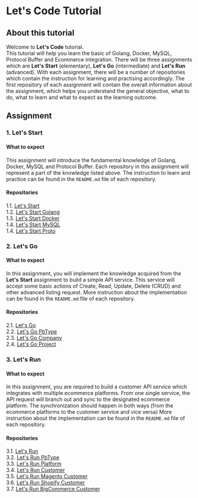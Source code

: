 # Let's Code Tutorial

## About this tutorial
Welcome to **Let's Code** tutorial. \
This tutorial will help you learn the basic of Golang, Docker, MySQL, Protocol Buffer and Ecommerce integration.
There will be three assignments which are **Let's Start** (elementary), **Let's Go** (intermediate) and **Let's Run** (advanced).
With each assignment, there will be a number of repositories which contain the instruction for learning and practising accordingly.
The first repository of each assignment will contain the overall information about the assignment, 
which helps you understand the general objective, what to do, what to learn and what to expect as the learning outcome.

## Assignment
### 1. Let's Start
#### What to expect
This assignment will introduce the fundamental knowledge of Golang, Docker, MySQL and Protocol Buffer.
Each repository in this assignment will represent a part of the knowledge listed above.
The instruction to learn and practice can be found in the `README.md` file of each repository.

#### Repositories
1.1. [Let's Start](https://github.com/dinhtp/lets-start) \
1.2. [Let's Start Golang](https://github.com/dinhtp/lets-start-golang) \
1.3. [Let's Start Docker](https://github.com/dinhtp/lets-start-docker) \
1.4. [Let's Start MySQL](https://github.com/dinhtp/lets-start-mysql) \
1.4. [Let's Start Proto](https://github.com/dinhtp/lets-start-proto)

### 2. Let's Go
#### What to expect
In this assignment, you will implement the knowledge acquired from the **Let's Start** assignment to build a simple API service.
This service will accept some basic actions of Create, Read, Update, Delete (CRUD) and other advanced listing request.
More instruction about the implementation can be found in the `README.md` file of each repository.

#### Repositories
2.1. [Let's Go](https://github.com/dinhtp/lets-go) \
2.2. [Let's Go PbType](https://github.com/dinhtp/lets-go-pbtype) \
2.3. [Let's Go Company](https://github.com/dinhtp/lets-go-company) \
2.4. [Let's Go Project](https://github.com/dinhtp/lets-go-project)

### 3. Let's Run
#### What to expect
In this assignment, you are required to build a customer API service which integrates with multiple ecommerce platforms.
From one single service, the API request will branch out and sync to the designated ecommerce platform.
The synchronization should happen in both ways (from the ecommerce platforms to the customer service and vice versa)
More instruction about the implementation can be found in the `README.md` file of each repository.

#### Repositories
3.1. [Let's Run](https://github.com/dinhtp/lets-run) \
3.2. [Let's Run PbType](https://github.com/dinhtp/lets-run-pbtype) \
3.3. [Let's Run Platform](https://github.com/dinhtp/lets-run-platform) \
3.4. [Let's Run Customer](https://github.com/dinhtp/lets-run-customer) \
3.5. [Let's Run Magento Customer](https://github.com/dinhtp/lets-run-magento-customer) \
3.6. [Let's Run Shopify Customer](https://github.com/dinhtp/lets-run-shopify-customer) \
3.7. [Let's Run BigCommerce Customer](https://github.com/dinhtp/lets-run-bigcommerce-customer)
